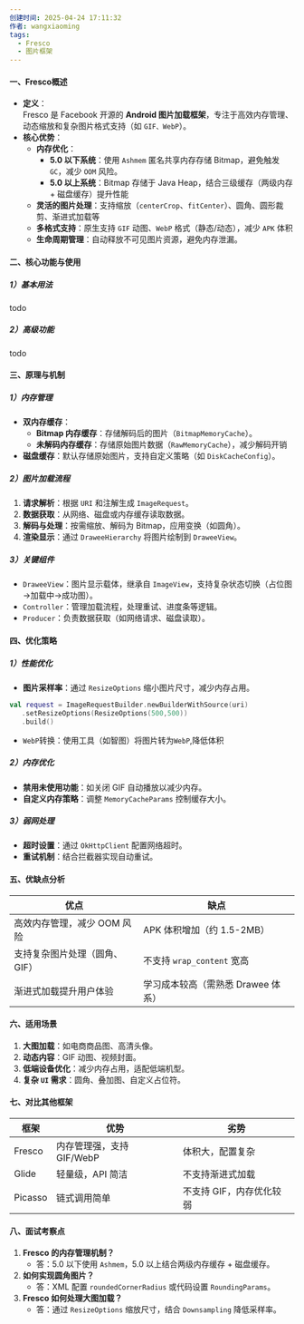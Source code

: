 ```yaml
---
创建时间: 2025-04-24 17:11:32
作者: wangxiaoming
tags:
  - Fresco
  - 图片框架
---
```

#### 一、Fresco概述
- ​**定义**​：  
    Fresco 是 Facebook 开源的 ​**Android 图片加载框架**，专注于高效内存管理、动态缩放和复杂图片格式支持（如 `GIF、WebP`）。
- ​**核心优势**​：
    - ​**内存优化**​：
        - ​**5.0 以下系统**​：使用 `Ashmem` 匿名共享内存存储 Bitmap，避免触发 `GC`，减少 `OOM` 风险。
        - ​**5.0 以上系统**​：Bitmap 存储于 Java Heap，结合三级缓存（两级内存 + 磁盘缓存）提升性能
    - ​**灵活的图片处理**​：支持缩放（`centerCrop`、`fitCenter`）、圆角、圆形裁剪、渐进式加载等
    - ​**多格式支持**​：原生支持 `GIF` 动图、`WebP` 格式（静态/动态），减少 `APK` 体积
    - ​**生命周期管理**​：自动释放不可见图片资源，避免内存泄漏。

#### 二、核心功能与使用
##### 1）基本用法
todo

##### 2）高级功能
todo

#### 三、原理与机制
##### 1）内存管理
- ​**双内存缓存**​：
    - ​**Bitmap 内存缓存**​：存储解码后的图片（`BitmapMemoryCache`）。
    - ​**未解码内存缓存**​：存储原始图片数据（`RawMemoryCache`），减少解码开销
- ​**磁盘缓存**​：默认存储原始图片，支持自定义策略（如 `DiskCacheConfig`）。
##### 2）图片加载流程
1. **请求解析**​：根据 `URI` 和注解生成 `ImageRequest`。
2. ​**数据获取**​：从网络、磁盘或内存缓存读取数据。
3. ​**解码与处理**​：按需缩放、解码为 Bitmap，应用变换（如圆角）。
4. ​**渲染显示**​：通过 `DraweeHierarchy` 将图片绘制到 `DraweeView`。

##### 3）关键组件
- ​`DraweeView`：图片显示载体，继承自 `ImageView`，支持复杂状态切换（占位图→加载中→成功图）。
- ​`Controller`​：管理加载流程，处理重试、进度条等逻辑。
- ​`Producer`​：负责数据获取（如网络请求、磁盘读取）。

#### 四、优化策略
##### 1）性能优化
- ​**图片采样率**​：通过 `ResizeOptions` 缩小图片尺寸，减少内存占用。
```kotlin
val request = ImageRequestBuilder.newBuilderWithSource(uri)
   .setResizeOptions(ResizeOptions(500,500))
   .build()
```
- `WebP`转换：使用工具（如智图）将图片转为`WebP`,降低体积
##### 2）内存优化
- ​**禁用未使用功能**​：如关闭 GIF 自动播放以减少内存。
- ​**自定义内存策略**​：调整 `MemoryCacheParams` 控制缓存大小。
##### 3）弱网处理
- **超时设置**​：通过 `OkHttpClient` 配置网络超时。
- ​**重试机制**​：结合拦截器实现自动重试。
#### 五、优缺点分析
| **优点**​          | ​**缺点**​              |
| ---------------- | --------------------- |
| 高效内存管理，减少 OOM 风险 | APK 体积增加（约 1.5-2MB）   |
| 支持复杂图片处理（圆角、GIF） | 不支持 `wrap_content` 宽高 |
| 渐进式加载提升用户体验      | 学习成本较高（需熟悉 Drawee 体系） |
#### 六、适用场景
1. ​**大图加载**​：如电商商品图、高清头像。
2. ​**动态内容**​：GIF 动图、视频封面。
3. ​**低端设备优化**​：减少内存占用，适配低端机型。
4. ​**复杂 `UI` 需求**​：圆角、叠加图、自定义占位符。

#### 七、对比其他框架
|**框架**​|​**优势**​|​**劣势**​|
|---|---|---|
|Fresco|内存管理强，支持 GIF/WebP|体积大，配置复杂|
|Glide|轻量级，API 简洁|不支持渐进式加载|
|Picasso|链式调用简单|不支持 GIF，内存优化较弱|
#### 八、面试考察点
1. ​**Fresco 的内存管理机制？​**​
    - 答：5.0 以下使用 `Ashmem`，5.0 以上结合两级内存缓存 + 磁盘缓存。
2. ​**如何实现圆角图片？​**​
    - 答：XML 配置 `roundedCornerRadius` 或代码设置 `RoundingParams`。
3. ​**Fresco 如何处理大图加载？​**​
    - 答：通过 `ResizeOptions` 缩放尺寸，结合 `Downsampling` 降低采样率。